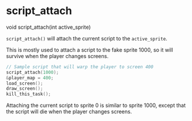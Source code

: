 # script_attach

<Prototype>void script_attach(int active_sprite)</Prototype>

`script_attach()` will attach the current script to the `active_sprite`.

This is mostly used to attach a script to the fake sprite 1000, so it will survive when the player changes screens.

```c
// Sample script that will warp the player to screen 400
script_attach(1000);
&player_map = 400;
load_screen();
draw_screen();
kill_this_task();
```

Attaching the current script to sprite 0 is similar to sprite 1000, except that the script will die when the player changes screens.
